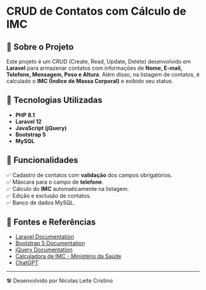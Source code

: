 # CRUD de Contatos com Cálculo de IMC

## 📌 Sobre o Projeto
Este projeto é um CRUD (Create, Read, Update, Delete) desenvolvido em **Laravel** para armazenar contatos com informações de **Nome, E-mail, Telefone, Mensagem, Peso e Altura**. Além disso, na listagem de contatos, é calculado o **IMC (Índice de Massa Corporal)** e exibido seu status.

## 🚀 Tecnologias Utilizadas
- **PHP 8.1**
- **Laravel 12**
- **JavaScript (jQuery)**
- **Bootstrap 5**
- **MySQL**

## 📝 Funcionalidades
✅ Cadastro de contatos com **validação** dos campos obrigatórios.  
✅ Máscara para o campo de **telefone**.  
✅ Cálculo do **IMC** automaticamente na listagem.  
✅ Edição e exclusão de contatos.  
✅ Banco de dados MySQL.  

## 📖 Fontes e Referências
- [Laravel Documentation](https://laravel.com/docs/12.x)
- [Bootstrap 5 Documentation](https://getbootstrap.com/docs/5.3/getting-started/introduction/)
- [jQuery Documentation](https://api.jquery.com/)
- [Calculadora de IMC - Ministério da Saúde](https://www.gov.br/saude/pt-br/assuntos/saude-de-a-a-z/i/imc)
- [ChatGPT](https://chatgpt.com/)

---
🛠 Desenvolvido por Nicolas Leite Cristino

